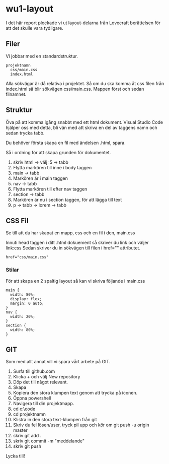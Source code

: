 # wu1-layout

I det här report plockade vi ut layout-delarna från Lovecraft berättelsen för att det skulle vara tydligare.

## Filer

Vi jobbar med en standardstruktur.

    projektnamn
      css/main.css
      index.html
  
Alla sökvägar är då relativa i projektet.
Så om du ska komma åt css filen från index.html så blir sökvägen css/main.css.
Mappen först och sedan filnamnet.

## Struktur

Öva på att komma igång snabbt med ett html dokument.
Visual Studio Code hjälper oss med detta, bli vän med att skriva en del av taggens namn och sedan trycka tabb.

Du behöver första skapa en fil med ändelsen .html, spara.

Så i ordning för att skapa grunden för dokumentet.

1. skriv html -> välj :5 -> tabb
2. Flytta markören till inne i body taggen
3. main -> tabb
4. Markören är i main taggen
5. nav -> tabb
6. Flytta markören till efter nav taggen
7. section -> tabb
8. Markören är nu i section taggen, för att lägga till text
9. p -> tabb -> lorem -> tabb

## CSS Fil

Se till att du har skapat en mapp, css och en fil i den, main.css

Innuti head taggen i ditt .html dokuement så skriver du
link och väljer link:css
Sedan skriver du in sökvägen till filen i href="" attributet.

    href="css/main.css"
  
### Stilar

För att skapa en 2 spaltig layout så kan vi skriva följande i main.css

    main {
      width: 80%;
      display: flex;
      margin: 0 auto;
    }
    nav {
      width: 20%;
    }
    section {
      width: 80%;
    }

## GIT

Som med allt annat vill vi spara vårt arbete på GIT.

1. Surfa till github.com
2. Klicka + och välj New repository
3. Döp det till något relevant.
4. Skapa
5. Kopiera den stora klumpen text genom att trycka på iconen.
6. Öppna powershell
7. Navigera till din projektmapp.
8. cd c:\code
9. cd projektnamn
10. Klistra in den stora text-klumpen från git
11. Skriv du fel lösen/user, tryck pil upp och kör om git push -u origin master
12. skriv git add .
13. skriv git commit -m "meddelande"
14. skriv git push

Lycka till!
